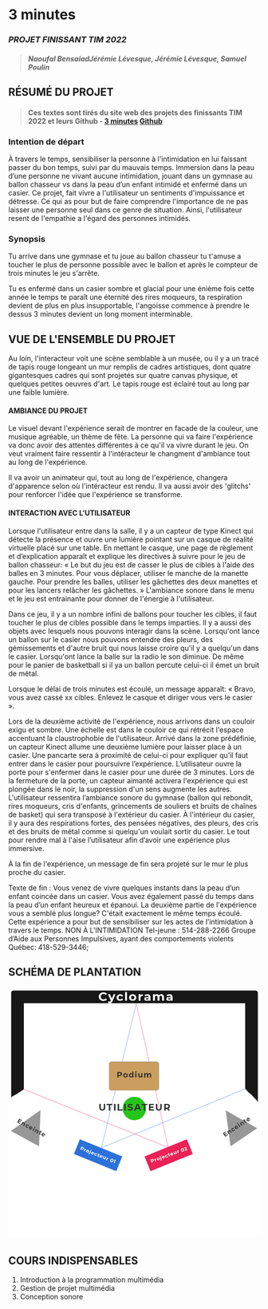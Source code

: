 # 3 minutes
### *PROJET FINISSANT TIM 2022*
>#### *Naoufal BensaiadJérémie Lévesque, Jérémie Lévesque, Samuel Poulin* 


## RÉSUMÉ DU PROJET 
>#### Ces textes sont tirés du site web des projets des finissants TIM 2022 et leurs Github - [3 minutes](https://tim-montmorency.com/2022/projets/3-minutes/docs/web/index.html) [Github](https://github.com/tim-montmorency/66B-modele_de_projet) 

### Intention de départ
À travers le temps, sensibiliser la personne à l'intimidation en lui faissant passer du bon temps, suivi par du mauvais temps. Immersion dans la peau d’une personne ne vivant aucune intimidation, jouant dans un gymnase au ballon chasseur vs dans la peau d’un enfant intimidé et enfermé dans un casier. Ce projet, fait vivre a l'utilisateur un sentiments d'impuissance et détresse. Ce qui as pour but de faire comprendre l'importance de ne pas laisser une personne seul dans ce genre de situation. Ainsi, l'utilisateur resent de l'empathie a l'égard des personnes intimidés.

### Synopsis
Tu arrive dans une gymnase et tu joue au ballon chasseur tu t'amuse a toucher le plus de personne possible avec le ballon et après le compteur de trois minutes le jeu s'arrête.

Tu es enfermé dans un casier sombre et glacial pour une énième fois cette année le temps te paraît une éternité des rires moqueurs, ta respiration devient de plus en plus insupportable, l'angoisse commence à prendre le dessus 3 minutes devient un long moment interminable.


## VUE DE L'ENSEMBLE DU PROJET
Au loin, l'interacteur voit une scène semblable à un musée, ou il y a un tracé de tapis rouge longeant un mur remplis de cadres artistiques, dont quatre gigantesques cadres qui sont projetés sur quatre canvas physique, et quelques petites oeuvres d'art. Le tapis rouge est éclairé tout au long par une faible lumière.

#### AMBIANCE DU PROJET
Le visuel devant l'expérience serait de montrer en facade de la couleur, une musique agréable, un thème de fête. La personne qui va faire l'expérience va donc avoir des attentes différentes à ce qu'il va vivre durant le jeu. On veut vraiment faire ressentir à l'intéracteur le changment d'ambiance tout au long de l'expérience.

Il va avoir un animateur qui, tout au long de l'expérience, changera d'apparence selon où l'intéracteur est rendu. Il va aussi avoir des 'glitchs' pour renforcer l'idée que l'expérience se transforme.

#### INTERACTION AVEC L'UTILISATEUR
Lorsque l'utilisateur entre dans la salle, il y a un capteur de type Kinect qui détecte la présence et ouvre une lumière pointant sur un casque de réalité virtuelle placé sur une table. En mettant le casque, une page de règlement et d’explication apparaît et explique les directives à suivre pour le jeu de ballon chasseur: « Le but du jeu est de casser le plus de cibles à l'aide des balles en 3 minutes. Pour vous déplacer, utiliser le manche de la manette gauche. Pour prendre les balles, utiliser les gâchettes des deux manettes et pour les lancers relâcher les gâchettes. » L'ambiance sonore dans le menu et le jeu est entrainante pour donner de l'énergie à l'utilisateur.

Dans ce jeu, il y a un nombre infini de ballons pour toucher les cibles, il faut toucher le plus de cibles possible dans le temps imparties. Il y a aussi des objets avec lesquels nous pouvons interagir dans la scène. Lorsqu'ont lance un ballon sur le casier nous pouvons entendre des pleurs, des gémissements et d'autre bruit qui nous laisse croire qu'il y a quelqu'un dans le casier. Lorsqu'ont lance la balle sur la radio le son diminue. De même pour le panier de basketball si il ya un ballon percute celui-ci il émet un bruit de métal.

Lorsque le délai de trois minutes est écoulé, un message apparaît: « Bravo, vous avez cassé xx cibles. Enlevez le casque et diriger vous vers le casier ».

Lors de la deuxième activité de l'expérience, nous arrivons dans un couloir exigu et sombre. Une échelle est dans le couloir ce qui rétrécit l'espace accentuant la claustrophobie de l'utilisateur. Arrivé dans la zone prédéfinie, un capteur Kinect allume une deuxième lumière pour laisser place à un casier. Une pancarte sera à proximité de celui-ci pour expliquer qu’il faut entrer dans le casier pour poursuivre l’expérience. L’utilisateur ouvre la porte pour s'enfermer dans le casier pour une durée de 3 minutes. Lors de la fermeture de la porte, un capteur aimanté activera l'expérience qui est plongée dans le noir, la suppression d'un sens augmente les autres. L'utilisateur ressentira l’ambiance sonore du gymnase (ballon qui rebondit, rires moqueurs, cris d'enfants, grincements de souliers et bruits de chaînes de basket) qui sera transposé à l'extérieur du casier. À l'intérieur du casier, il y aura des respirations fortes, des pensées négatives, des pleurs, des cris et des bruits de métal comme si quelqu'un voulait sortir du casier. Le tout pour rendre mal à l'aise l’utilisateur afin d’avoir une expérience plus immersive.

À la fin de l'expérience, un message de fin sera projeté sur le mur le plus proche du casier.

Texte de fin : Vous venez de vivre quelques instants dans la peau d’un enfant coincée dans un casier. Vous avez également passé du temps dans la peau d’un enfant heureux et épanoui. La deuxième partie de l'expérience vous a semblé plus longue? C'était exactement le même temps écoulé. Cette expérience a pour but de sensibiliser sur les actes de l’intimidation à travers le temps. NON À L'INTIMIDATION Tel-jeune : 514-288-2266 Groupe d’Aide aux Personnes Impulsives, ayant des comportements violents Québec: 418-529-3446;




## SCHÉMA DE PLANTATION
![schema](/medias/schema_jeu_temporel.png)

## COURS INDISPENSABLES

1. Introduction à la programmation multimédia
2. Gestion de projet multimédia
3. Conception sonore

